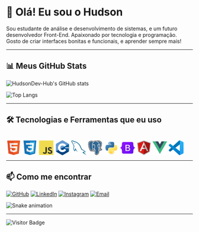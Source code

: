 # 👋 Olá! Eu sou o Hudson

Sou estudante de análise e desenvolvimento de sistemas, e um futuro desenvolvedor Front-End. Apaixonado por tecnologia e programação.  Gosto de criar interfaces bonitas e funcionais, e aprender sempre mais!

---

## 📊 Meus GitHub Stats

![HudsonDev-Hub's GitHub stats](https://github-readme-stats.vercel.app/api?username=HudsonDev-Hub&show_icons=true&theme=radical)

![Top Langs](https://github-readme-stats.vercel.app/api/top-langs/?username=HudsonDev-Hub&layout=compact&theme=radical)

---

## 🛠️ Tecnologias e Ferramentas que eu uso

<div style="display: inline_block"><br/>
  <!-- Linguagens -->
  <img align="center" alt="HTML" height="40" width="40" src="https://raw.githubusercontent.com/devicons/devicon/master/icons/html5/html5-original.svg" />
  <img align="center" alt="CSS" height="40" width="40" src="https://raw.githubusercontent.com/devicons/devicon/master/icons/css3/css3-original.svg" />
  <img align="center" alt="JavaScript" height="40" width="40" src="https://raw.githubusercontent.com/devicons/devicon/master/icons/javascript/javascript-original.svg" />
  <img align="center" alt="C++" height="40" width="40" src="https://raw.githubusercontent.com/devicons/devicon/master/icons/cplusplus/cplusplus-original.svg" />
  <img align="center" alt="MySQL" height="40" width="40" src="https://raw.githubusercontent.com/devicons/devicon/master/icons/mysql/mysql-original.svg" />
  <img align="center" alt="PostgreSQL" height="40" width="40" src="https://raw.githubusercontent.com/devicons/devicon/master/icons/postgresql/postgresql-original.svg" />
  <img align="center" alt="Python" height="40" width="40" src="https://raw.githubusercontent.com/devicons/devicon/master/icons/python/python-original.svg" />

  <!-- Frameworks -->
  <img align="center" alt="Bootstrap" height="40" width="40" src="https://raw.githubusercontent.com/devicons/devicon/master/icons/bootstrap/bootstrap-original.svg" />
  <img align="center" alt="Angular" height="40" width="40" src="https://raw.githubusercontent.com/devicons/devicon/master/icons/angularjs/angularjs-original.svg" />
  <img align="center" alt="Vue.js" height="40" width="40" src="https://raw.githubusercontent.com/devicons/devicon/master/icons/vuejs/vuejs-original.svg" />

  <!-- Ferramentas -->
  
  <img align="center" alt="VS Code" height="40" width="40" src="https://raw.githubusercontent.com/devicons/devicon/master/icons/vscode/vscode-original.svg" />

 
</div>

---

## 📫 Como me encontrar

[![GitHub](https://img.shields.io/badge/-GitHub-181717?style=flat-square&logo=github&logoColor=white&link=https://github.com/HudsonDev-Hub)](https://github.com/HudsonDev-Hub)
[![LinkedIn](https://img.shields.io/badge/-LinkedIn-0A66C2?style=flat-square&logo=linkedin&logoColor=white&link=https://www.linkedin.com/in/seu-linkedin-aqui/)](https://www.linkedin.com/in/seu-linkedin-aqui/)
[![Instagram](https://img.shields.io/badge/-Instagram-E4405F?style=flat-square&logo=instagram&logoColor=white&link=https://www.instagram.com/hudson.rodrix/)](https://www.instagram.com/hudson.rodrix/)
[![Email](https://img.shields.io/badge/-Email-D14836?style=flat-square&logo=gmail&logoColor=white&link=mailto:motahudsom@gmail.com)](mailto:motahudsom@gmail.com)

![Snake animation](https://github.com/HudsonDev-Hub/HudsonDev-Hub/blob/output/github-contribution-grid-snake.svg)



---

![Visitor Badge](https://komarev.com/ghpvc/?username=HudsonDev-Hub&style=flat-square&color=blue)


